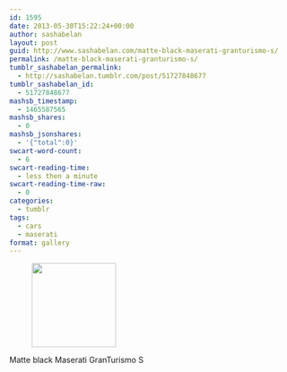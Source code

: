 ```yaml
---
id: 1595
date: 2013-05-30T15:22:24+00:00
author: sashabelan
layout: post
guid: http://www.sashabelan.com/matte-black-maserati-granturismo-s/
permalink: /matte-black-maserati-granturismo-s/
tumblr_sashabelan_permalink:
  - http://sashabelan.tumblr.com/post/51727848677
tumblr_sashabelan_id:
  - 51727848677
mashsb_timestamp:
  - 1465587565
mashsb_shares:
  - 0
mashsb_jsonshares:
  - '{"total":0}'
swcart-word-count:
  - 6
swcart-reading-time:
  - less then a minute
swcart-reading-time-raw:
  - 0
categories:
  - tumblr
tags:
  - cars
  - maserati
format: gallery
---
```

<div id='gallery-393' class='gallery galleryid-1595 gallery-columns-3 gallery-size-thumbnail'>
  <figure class='gallery-item'> 
  
  <div class='gallery-icon landscape'>
    <a href='http://www.sashabelan.ru/matte-black-maserati-granturismo-s/attachment/1596/'><img width="150" height="150" src="http://www.sashabelan.ru/wp-content/uploads/2013/05/tumblr_mnmapc1VIK1qarj97o1_500-150x150.jpg" class="attachment-thumbnail size-thumbnail" alt="" /></a>
  </div></figure>
</div>

Matte black Maserati GranTurismo S